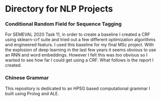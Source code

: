 # Directory for NLP Projects
### Conditional Random Field for Sequence Tagging
For SEMEVAL 2020 Task 11, in order to create a baseline I created a CRF using sklearn-crf suite and tried out a few different optimization algorithms and engineered featurs. I used this baseline for my final MSc project. With the explosion of deep learning in the last few years it seems obvious to use an RNN and word embeddings. However I felt this was _too_ obvious so I wanted to see how far I could get using a CRF. What follows is the report I created. 
### Chinese Grammar
This repository is dedicated to an HPSG based computational grammar I built using Prolog and ALE.

